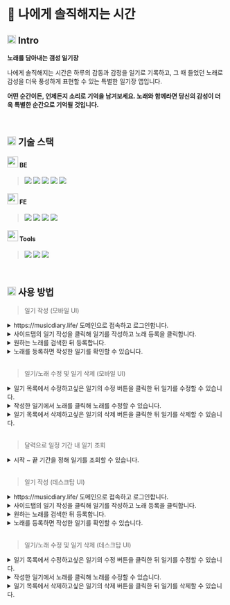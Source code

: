 # 📝 나에게 솔직해지는 시간

## <img height="20px" src="https://user-images.githubusercontent.com/78953393/202724902-5c0e2787-eb17-45e0-9faa-a119d4eeaa5b.png" /> Intro

**노래를 담아내는 갬성 일기장**

<p>나에게 솔직해지는 시간은 하루의 감동과 감정을 일기로 기록하고, 그 때 들었던 노래로 감성을 더욱 풍성하게 표현할 수 있는 특별한 일기장 앱입니다.</p>

**어떤 순간이든, 언제든지 소리로 기억을 남겨보세요. 노래와 함께라면 당신의 감성이 더욱 특별한 순간으로 기억될 것입니다.**

</br>

## <img height="20px" src="https://user-images.githubusercontent.com/78953393/202724902-5c0e2787-eb17-45e0-9faa-a119d4eeaa5b.png" /> 기술 스택
#### <img height="25px" src="https://user-images.githubusercontent.com/78953393/202858081-856ac9dd-6d18-43f3-acb8-73cb130dbfe3.png" /> BE
 > <img src="https://img.shields.io/badge/java-E34F26?style=for-the-badge&logo=java&logoColor=white"> 
 > <img src="https://img.shields.io/badge/Spring Boot-6DB33F?style=for-the-badge&logo=Spring Boot&logoColor=black"/>
 > <img src="https://img.shields.io/badge/mysql-4479A1?style=for-the-badge&logo=mysql&logoColor=white"> 
 > <img src="https://img.shields.io/badge/JPA-4479A1?style=for-the-badge&logo=JPA&logoColor=black"/>
 > <img src="https://img.shields.io/badge/Junit5-FFFFFF?style=for-the-badge&logo=Junit5&logoColor=black"/>

#### <img height="25px" src="https://user-images.githubusercontent.com/78953393/202858081-856ac9dd-6d18-43f3-acb8-73cb130dbfe3.png" /> FE
 > <img src="https://img.shields.io/badge/Vue.js-4FC08D?style=for-the-badge&logo=Vue.js&logoColor=black"/>
 > <img src="https://img.shields.io/badge/JavaScript-FFFFFF?style=for-the-badge&logo=JavaScript&logoColor=black"/>
 > <img src="https://img.shields.io/badge/HTML5-E34F26?style=for-the-badge&logo=HTML5&logoColor=white"/>
 > <img src="https://img.shields.io/badge/CSS3-4479A1?style=for-the-badge&logo=HTML5&logoColor=black"/>

#### <img height="25px" src="https://user-images.githubusercontent.com/78953393/202858081-856ac9dd-6d18-43f3-acb8-73cb130dbfe3.png" /> Tools
><img src="https://img.shields.io/badge/IntelliJ-FFFFFF?style=for-the-badge&logo=IntelliJ&logoColor=white"/>
><img src="https://img.shields.io/badge/Git-F05032?style=for-the-badge&logo=Git&logoColor=black"/>
><img src="https://img.shields.io/badge/GitHub-181717?style=for-the-badge&logo=GitHub&logoColor=white"/>

</br>

## <img height="20px" src="https://user-images.githubusercontent.com/78953393/202724902-5c0e2787-eb17-45e0-9faa-a119d4eeaa5b.png" /> 사용 방법
> 일기 작성 (모바일 UI)
  <details>
  <summary>https://musicdiary.life/ 도메인으로 접속하고 로그인합니다.</summary>
  <div>
   <img width="200" alt="스크린샷" src="https://github.com/juni8453/emotion-music-note/assets/79444040/b7caf294-8f9c-40e8-9745-7c0d0cd95756">
   <img width="200" alt="스크린샷" src="https://github.com/juni8453/emotion-music-note/assets/79444040/2e1fa0a0-2508-4af2-af6c-fbb83dfb958f">
   <img width="200" alt="스크린샷" src="https://github.com/juni8453/emotion-music-note/assets/79444040/728bd70c-505c-4d45-bf75-e78f0874cb6a">
  </div>
  </details>
  
  <details>
  <summary>사이드탭의 일기 작성을 클릭해 일기를 작성하고 노래 등록을 클릭합니다.</summary>
  <div>
    <img width="200" alt="스크린샷 2024-01-26 오후 2 32 59" src="https://github.com/juni8453/emotion-music-note/assets/79444040/91889387-a62a-467e-8362-cfe1c1d1a1ed">
  </div>
  </details>
  
  <details>
  <summary>원하는 노래를 검색한 뒤 등록합니다.</summary>
  <div>
   <img width="200" alt="스크린샷 2024-01-26 오후 2 41 01" src="https://github.com/juni8453/emotion-music-note/assets/79444040/f55b09fb-5a4e-4d6a-a5c0-3891fe9eeca4">
   <img width="200" alt="스크린샷 2024-01-26 오후 2 41 01" src="https://github.com/juni8453/emotion-music-note/assets/79444040/6a992136-2c0a-483b-949a-5f8b7bd55d05">
  </div>
  </details>
  
  <details>
  <summary>노래를 등록하면 작성한 일기를 확인할 수 있습니다.</summary>
  <div>
    <img width="200" alt="스크린샷 2024-01-26 오후 2 44 47" src="https://github.com/juni8453/emotion-music-note/assets/79444040/e1d2afba-37a7-40e9-9c14-ff63592001f2">
  </div>
  </details>

</br>

> 일기/노래 수정 및 일기 삭제 (모바일 UI)
  <details>
  <summary>일기 목록에서 수정하고싶은 일기의 수정 버튼을 클릭한 뒤 일기를 수정할 수 있습니다.</summary>
  <div>
    <img width="200" alt="스크린샷 2024-01-26 오후 2 49 43" src="https://github.com/juni8453/emotion-music-note/assets/79444040/d5110c3e-04d7-4325-ba02-d1e5880f0a91">
    <img width="200" alt="스크린샷 2024-01-26 오후 2 50 20" src="https://github.com/juni8453/emotion-music-note/assets/79444040/96aa8fb5-852f-485f-89e9-532b2213fc1b">
  </div>
  </details>
  <details>
  <summary>작성한 일기에서 노래를 클릭해 노래를 수정할 수 있습니다.</summary>
  <div>
   <img width="200" alt="스크린샷 2024-01-26 오후 2 51 59" src="https://github.com/juni8453/emotion-music-note/assets/79444040/c7e40f3d-4e65-49d8-afb9-b7a1d3f26f43">
    <img width="200" alt="스크린샷 2024-01-26 오후 2 52 48" src="https://github.com/juni8453/emotion-music-note/assets/79444040/2ae2300b-d947-443a-8ed6-99ae770eb57a">
    <img width="200" alt="스크린샷 2024-01-26 오후 2 53 11" src="https://github.com/juni8453/emotion-music-note/assets/79444040/77471deb-ae75-44de-a65c-bd091088ad83">
  </div>
  </details>
  <details>
  <summary>일기 목록에서 삭제하고싶은 일기의 삭제 버튼을 클릭한 뒤 일기를 삭제할 수 있습니다.</summary>
  <div>
    <img width="200" alt="스크린샷 2024-01-26 오후 2 54 27" src="https://github.com/juni8453/emotion-music-note/assets/79444040/b78f33bd-48e0-40db-a310-e3a523ec8dcb">
  </div>
  </details>

  </br>

 > 달력으로 일정 기간 내 일기 조회
  <details>
  <summary>시작 ~ 끝 기간을 정해 일기를 조회할 수 있습니다.</summary>
  <div>
    <img width="200" alt="스크린샷 2024-01-26 오후 2 49 43" src="https://github.com/juni8453/emotion-music-note/assets/79444040/a3602965-e528-4170-a986-b078815d4988">
  </div>
  </details>

</br>

> 일기 작성 (데스크탑 UI)
  <details>
  <summary>https://musicdiary.life/ 도메인으로 접속하고 로그인합니다.</summary>
  <div>
    <img width="800" alt="스크린샷 2024-01-26 오후 2 26 31" src="https://github.com/juni8453/emotion-music-note/assets/79444040/23dad861-7d8f-49a4-be51-3fcabe611f98">
    <img width="800" alt="스크린샷 2024-01-26 오후 2 28 13" src="https://github.com/juni8453/emotion-music-note/assets/79444040/d5c71404-6882-401c-8bd4-904c46dfc339">
    <img width="800" alt="스크린샷 2024-01-26 오후 2 28 32" src="https://github.com/juni8453/emotion-music-note/assets/79444040/1f8a0486-c971-4152-9552-78c743a87e91">
  </div>
  </details>
  
  <details>
  <summary>사이드탭의 일기 작성을 클릭해 일기를 작성하고 노래 등록을 클릭합니다.</summary>
  <div>
    <img width="800" alt="스크린샷 2024-01-26 오후 2 32 59" src="https://github.com/juni8453/emotion-music-note/assets/79444040/566081d7-d265-4df5-946f-0f1733946254">
  </div>
  </details>
  
  <details>
  <summary>원하는 노래를 검색한 뒤 등록합니다.</summary>
  <div>
    <img width="800" alt="스크린샷 2024-01-26 오후 2 41 01" src="https://github.com/juni8453/emotion-music-note/assets/79444040/e875461f-f89d-47dc-9b14-071697ee4f9c">
    <img width="800" alt="스크린샷 2024-01-26 오후 2 43 45" src="https://github.com/juni8453/emotion-music-note/assets/79444040/38f01e6b-1cf1-4e4d-a7f3-b80f3a96728e">
  </div>
  </details>
  
  <details>
  <summary>노래를 등록하면 작성한 일기를 확인할 수 있습니다.</summary>
  <div>
    <img width="800" alt="스크린샷 2024-01-26 오후 2 44 47" src="https://github.com/juni8453/emotion-music-note/assets/79444040/546f4263-576b-4d90-8302-c5c725e06c4a">
  </div>
  </details>

</br>

> 일기/노래 수정 및 일기 삭제 (데스크탑 UI)
  <details>
  <summary>일기 목록에서 수정하고싶은 일기의 수정 버튼을 클릭한 뒤 일기를 수정할 수 있습니다.</summary>
  <div>
    <img width="800" alt="스크린샷 2024-01-26 오후 2 49 43" src="https://github.com/juni8453/emotion-music-note/assets/79444040/c3e8dbf2-d95b-499f-ac9d-d92a24b678c1">
    <img width="800" alt="스크린샷 2024-01-26 오후 2 50 20" src="https://github.com/juni8453/emotion-music-note/assets/79444040/f5da4d23-52ba-470e-be4b-456321b997d4">
    <img width="800" alt="스크린샷 2024-01-26 오후 2 50 35" src="https://github.com/juni8453/emotion-music-note/assets/79444040/0c1ddd8c-2e0e-46cf-a5cf-ad8a4d2794f8">
  </div>
  </details>
  
  <details>
  <summary>작성한 일기에서 노래를 클릭해 노래를 수정할 수 있습니다.</summary>
  <div>
    <img width="800" alt="스크린샷 2024-01-26 오후 2 51 59" src="https://github.com/juni8453/emotion-music-note/assets/79444040/14cea3e2-aa35-48e9-be3e-f6f2cc138594">
    <img width="800" alt="스크린샷 2024-01-26 오후 2 52 48" src="https://github.com/juni8453/emotion-music-note/assets/79444040/8c26e02c-3e13-47e9-95a6-b870d31a2a58">
    <img width="800" alt="스크린샷 2024-01-26 오후 2 53 11" src="https://github.com/juni8453/emotion-music-note/assets/79444040/20c4da7c-5e58-4069-b2ae-4fa6b5e4f8cc">
  </div>
  </details>
  
  <details>
  <summary>일기 목록에서 삭제하고싶은 일기의 삭제 버튼을 클릭한 뒤 일기를 삭제할 수 있습니다.</summary>
  <div>
    <img width="800" alt="스크린샷 2024-01-26 오후 2 54 27" src="https://github.com/juni8453/emotion-music-note/assets/79444040/9186c0d0-dfa6-42eb-8f61-1065ae167c2c">
  </div>
  </details>
